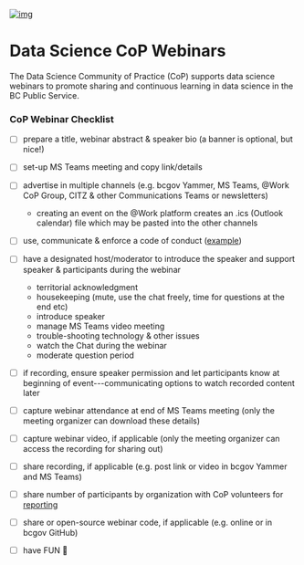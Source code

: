 <!--
Copyright 2021 Province of British Columbia

This work is licensed under the Creative Commons Attribution 4.0 International License.
To view a copy of this license, visit http://creativecommons.org/licenses/by/4.0/.
-->

[![img](https://img.shields.io/badge/Lifecycle-Maturing-007EC6)](https://github.com/bcgov/repomountie/blob/master/doc/lifecycle-badges.md)

# Data Science CoP Webinars 

The Data Science Community of Practice (CoP) supports data science webinars to promote sharing and continuous learning in data science in the BC Public Service. 


### CoP Webinar Checklist

- [ ] prepare a title, webinar abstract & speaker bio (a banner is optional, but nice!)
- [ ] set-up MS Teams meeting and copy link/details
- [ ] advertise in multiple channels (e.g. bcgov Yammer, MS Teams, @Work CoP Group, CITZ & other Communications Teams or newsletters)
  - creating an event on the @Work platform creates an .ics (Outlook calendar) file which may be pasted into the other channels
- [ ] use, communicate & enforce a code of conduct  ([example](https://www.contributor-covenant.org/version/1/4/code-of-conduct/))
- [ ] have a designated host/moderator to introduce the speaker and support speaker & participants during the webinar  
  - territorial acknowledgment
  - housekeeping (mute, use the chat freely, time for questions at the end etc)
  - introduce speaker
  - manage MS Teams video meeting
  - trouble-shooting technology & other issues
  - watch the Chat during the webinar
  - moderate question period
- [ ] if recording, ensure speaker permission and let participants know at beginning of event---communicating options to watch recorded content later
- [ ] capture webinar attendance at end of MS Teams meeting (only the meeting organizer can download these details)
- [ ] capture webinar video, if applicable (only the meeting organizer can access the recording for sharing out)
- [ ] share recording, if applicable (e.g. post link or video in bcgov Yammer and MS Teams)
- [ ] share number of participants by organization with CoP volunteers for [reporting](https://bcgov.github.io/bcgov-data-science-cop/cop-dashboard.html)
- [ ] share or open-source webinar code, if applicable (e.g. online or in bcgov GitHub)
- [ ] have FUN 🎉



